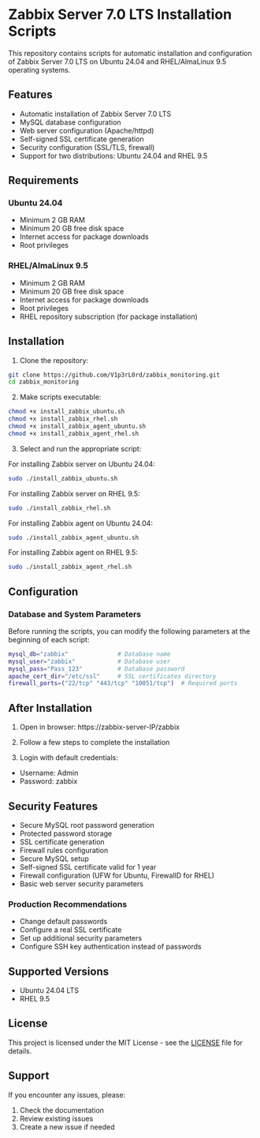 # Zabbix Server 7.0 LTS Installation Scripts

This repository contains scripts for automatic installation and configuration of Zabbix Server 7.0 LTS on Ubuntu 24.04 and RHEL/AlmaLinux 9.5 operating systems.

## Features

- Automatic installation of Zabbix Server 7.0 LTS
- MySQL database configuration
- Web server configuration (Apache/httpd)
- Self-signed SSL certificate generation
- Security configuration (SSL/TLS, firewall)
- Support for two distributions: Ubuntu 24.04 and RHEL 9.5

## Requirements

### Ubuntu 24.04
- Minimum 2 GB RAM
- Minimum 20 GB free disk space
- Internet access for package downloads
- Root privileges

### RHEL/AlmaLinux 9.5
- Minimum 2 GB RAM
- Minimum 20 GB free disk space
- Internet access for package downloads
- Root privileges
- RHEL repository subscription (for package installation)

## Installation

1. Clone the repository:
```bash
git clone https://github.com/V1p3rL0rd/zabbix_monitoring.git
cd zabbix_monitoring
```

2. Make scripts executable:
```bash
chmod +x install_zabbix_ubuntu.sh
chmod +x install_zabbix_rhel.sh
chmod +x install_zabbix_agent_ubuntu.sh
chmod +x install_zabbix_agent_rhel.sh
```

3. Select and run the appropriate script:

For installing Zabbix server on Ubuntu 24.04:
```bash
sudo ./install_zabbix_ubuntu.sh
```

For installing Zabbix server on RHEL 9.5:
```bash
sudo ./install_zabbix_rhel.sh
```

For installing Zabbix agent on Ubuntu 24.04:
```bash
sudo ./install_zabbix_agent_ubuntu.sh
```

For installing Zabbix agent on RHEL 9.5:
```bash
sudo ./install_zabbix_agent_rhel.sh
```
## Configuration

### Database and System Parameters
Before running the scripts, you can modify the following parameters at the beginning of each script:

```bash
mysql_db="zabbix"              # Database name
mysql_user="zabbix"            # Database user
mysql_pass="Pass_123"          # Database password
apache_cert_dir="/etc/ssl"     # SSL certificates directory
firewall_ports=("22/tcp" "443/tcp" "10051/tcp")  # Required ports
```

## After Installation

1. Open in browser: https://zabbix-server-IP/zabbix

2. Follow a few steps to complete the installation 

3. Login with default credentials:
- Username: Admin
- Password: zabbix

## Security Features

- Secure MySQL root password generation
- Protected password storage
- SSL certificate generation
- Firewall rules configuration
- Secure MySQL setup
- Self-signed SSL certificate valid for 1 year
- Firewall configuration (UFW for Ubuntu, FirewallD for RHEL)
- Basic web server security parameters

### Production Recommendations
- Change default passwords
- Configure a real SSL certificate
- Set up additional security parameters
- Configure SSH key authentication instead of passwords

## Supported Versions

- Ubuntu 24.04 LTS
- RHEL 9.5


## License

This project is licensed under the MIT License - see the [LICENSE](LICENSE) file for details.

## Support

If you encounter any issues, please:
1. Check the documentation
2. Review existing issues
3. Create a new issue if needed
